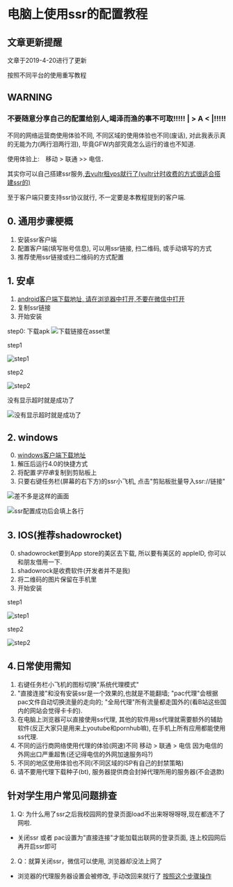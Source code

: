 # 电脑上使用ssr的配置教程

## 文章更新提醒
文章于2019-4-20进行了更新

按照不同平台的使用重写教程


## WARNING
### 不要随意分享自己的配置给别人,竭泽而渔的事不可取!!!!! | > A < |!!!!!
不同的网络运营商使用体验不同, 不同区域的使用体验也不同(废话), 对此我表示真的无能为力(两行泪两行泪), 毕竟GFW内部究竟怎么运行的谁也不知道.

使用体验上:　移动 > 联通 >> 电信．


其实你可以自己搭建ssr服务,[去vultr租vps就行了(vultr计时收费的方式很适合搭建ssr的)](https://www.vultr.com/?ref=7245982)

至于客户端只要支持ssr协议就行, 不一定要是本教程提到的客户端.

## 0. 通用步骤梗概
1. 安装ssr客户端
2. 配置客户端(填写账号信息), 可以用ssr链接, 扫二维码, 或手动填写的方式
3. 推荐使用ssr链接或扫二维码的方式配置


## 1. 安卓
1. [android客户端下载地址, 请在浏览器中打开,不要在微信中打开](https://github.com/shadowsocksr-backup/shadowsocksr-android/releases)
2. 复制ssr链接
3. 开始安装

step0: 下载apk
![下载链接在asset里](https://github.com/dankerri/-windows-ssr-/blob/master/655819410.jpg?raw=true)

step1

![step1](https://github.com/dankerri/-windows-ssr-/blob/master/1419823127.jpg?raw=true)

step2

![step2](https://github.com/dankerri/-windows-ssr-/blob/master/836383168.jpg?raw=true)

没有显示超时就是成功了

![没有显示超时就是成功了](https://github.com/dankerri/-windows-ssr-/blob/master/865406701.jpg?raw=true)


## 2. windows
0. [windows客户端下载地址](https://github.com/shadowsocksrr/shadowsocksr-csharp/releases)
1. 解压后运行4.0的快捷方式
1. 将配置*字符串*复制到剪贴板上
1. 只要右键任务栏(屏幕的右下方)的ssr小飞机, 点击"剪贴板批量导入ssr://链接"


![差不多是这样的画面](https://upload-images.jianshu.io/upload_images/6813015-7e6918712e607c8f.png?imageMogr2/auto-orient/strip%7CimageView2/2/w/1240)

![ssr配置成功后会填上各行](https://upload-images.jianshu.io/upload_images/6813015-0eda90a6952a0e0e.PNG?imageMogr2/auto-orient/strip%7CimageView2/2/w/1240)

## 3. IOS(推荐shadowrocket)
0. shadowrocket要到App store的美区去下载, 所以要有美区的 appleID, 你可以和朋友借用一下.
1. shadowrock是收费软件(开发者并不是我)
2. 将二维码的图片保留在手机里
3. 开始安装

step1

![step1](https://github.com/dankerri/-windows-ssr-/blob/master/1521190801.jpg?raw=true)

step2

![step2](https://github.com/dankerri/-windows-ssr-/blob/master/2013973155.jpg?raw=true)




## 4.日常使用需知
1. 右键任务栏小飞机的图标切换"系统代理模式"
2. "直接连接"和没有安装ssr是一个效果的,也就是不能翻墙; "pac代理"会根据pac文件自动切换流量的走向的; "全局代理"所有流量都走国外的(看B站这些国内的网站会觉得卡卡的).
3. 在电脑上浏览器可以直接使用ss代理, 其他的软件用ss代理就需要额外的辅助软件(反正大家只是用来上youtube和pornhub嘛), 在手机上所有应用都能使用ss代理.
3. 不同的运行商网络使用代理的体验(网速)不同
移动 > 联通 > 电信
因为电信的外网出口严重超售(还记得电信的外网加速服务吗?)
5. 不同的地区使用体验也不同(不同区域的ISP有自己的封禁策略)
6. 请不要用代理下载种子(bt), 服务器提供商会封掉代理所用的服务器(不会退款)

## 针对学生用户常见问题排查
1. Q: 为什么用了ssr之后我校园网的登录页面load不出来呀呀呀呀,现在都连不了网啦. 
  - 关闭ssr 或者 pac设置为"直接连接"才能加载出联网的登录页面, 连上校园网后再开启ssr即可
  
2. Q：就算关闭ssr，微信可以使用, 浏览器却没法上网了
  - 浏览器的代理服务器设置会被修改, 手动改回来就行了
  [按照这个步骤操作](https://blog.csdn.net/wingter92/article/details/78047527)
  
